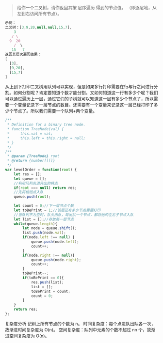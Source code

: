 
> 给你一个二叉树，请你返回其按 层序遍历 得到的节点值。 （即逐层地，从左到右访问所有节点）。

```javascript
示例：
二叉树：[3,9,20,null,null,15,7],
    3
   / \
  9  20
    /  \
   15   7
返回其层次遍历结果：
[
  [3],
  [9,20],
  [15,7]
]
```
从上到下打印二叉树用队列可以实现，但是如果多行打印需要在行与行之间进行分割。如何分割呢？肯定要知道个数才能分割。又如何知道这一行有多少个呢？我们可以通过遍历上一层，通过它们的子树就可以知道这一层有多少个节点了，所以需要一个变量记录下一层节点的数目。还需要有一个变量来记录这一层已经打印了多少个节点了。所以我们需要一个队列+两个变量。

```javascript
/**
 * Definition for a binary tree node.
 * function TreeNode(val) {
 *     this.val = val;
 *     this.left = this.right = null;
 * }
 */
/**
 * @param {TreeNode} root
 * @return {number[][]}
 */
var levelOrder = function(root) {
    let res = [];
    let queue = [];
    //利用队列先进先出的特点
    if(root === null) return res;
    //先将根结点入队
    queue.push(root);
    
    let count = 0;//下一层节点个数
    let toBePrint = 1;//该层还有多少节点需要打印
    //当队列不为空时，队头出队，每出队一个节点，都将他的左右子节点入队
    let list = [];//存放每一层节点
    while(queue.length){
        let node = queue.shift();
        list.push(node.val);
        if(node.left !== null) {
            queue.push(node.left);
            count++;
        }
        if(node.right !== null){
            queue.push(node.right);
            count++;
        }
        toBePrint--;
        if(toBePrint == 0){
            res.push(list);
            list = [];
            toBePrint = count;
            count = 0;
        }
    }
    return res;
};
```

复杂度分析
记树上所有节点的个数为 n。
时间复杂度：每个点进队出队各一次，故渐进时间复杂度为 O(n)。
空间复杂度：队列中元素的个数不超过 nn 个，故渐进空间复杂度为 O(n)。

